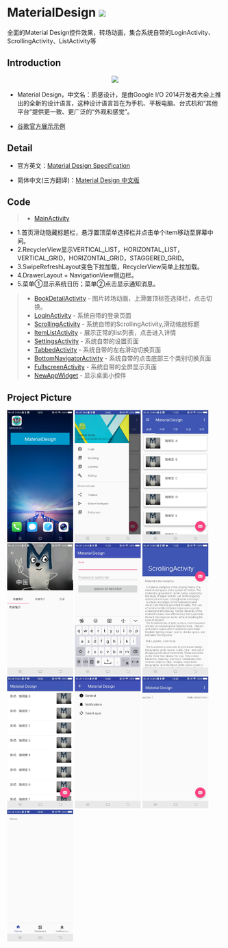 # MaterialDesign <img width="50" height=“50” src="https://github.com/youlookwhat/MaterialDesign/blob/master/file/other.gif"></img>
全面的Material Design控件效果，转场动画，集合系统自带的LoginActivity、ScrollingActivity、ListActivity等


## Introduction
<div align=center><img width="350" height=“150” src="https://github.com/youlookwhat/MaterialDesign/blob/master/file/intorduction_02.png"/></div>

 - Material Design，中文名：质感设计，是由Google I/O 2014开发者大会上推出的全新的设计语言，这种设计语言旨在为手机、平板电脑、台式机和“其他平台”提供更一致、更广泛的“外观和感觉”。
 
 - [谷歌官方展示示例](http://v.youku.com/v_show/id_XNzMxNzUyNzQ0.html?beta&#paction)



## Detail
 - 官方英文：[Material Design Specification](https://material.google.com/#)

 - 简体中文(三方翻译)：[Material Design 中文版](http://wiki.jikexueyuan.com/project/material-design/)


## Code
> - [MainActivity][1]
   - 1.首页滑动隐藏标题栏，悬浮置顶菜单选择栏并点击单个item移动至屏幕中间。
   - 2.RecyclerView显示VERTICAL_LIST，HORIZONTAL_LIST，VERTICAL_GRID，HORIZONTAL_GRID，STAGGERED_GRID。
   - 3.SwipeRefreshLayout变色下拉加载，RecyclerView简单上拉加载。
   - 4.DrawerLayout + NavigationView侧边栏。
   - 5.菜单①显示系统日历；菜单②点击显示通知消息。
> - [BookDetailActivity][2] - 图片转场动画，上滑置顶标签选择栏，点击切换。
> - [LoginActivity][3] - 系统自带的登录页面
> - [ScrollingActivity][4] - 系统自带的ScrollingActivity,滑动缩放标题
> - [ItemListActivity][5] - 展示正常的list列表，点击进入详情
> - [SettingsActivity][6] - 系统自带的设置页面
> - [TabbedActivity][7] - 系统自带的左右滑动切换页面
> - [BottomNavigatorActivity][8] - 系统自带的点击底部三个类别切换页面
> - [FullscreenActivity][9] - 系统自带的全屏显示页面
> - [NewAppWidget][10] - 显示桌面小控件


## Project Picture

<img width="154" height=“274” src="https://github.com/youlookwhat/MaterialDesign/blob/master/file/view_widget.jpg"></img>
<img width="154" height=“274” src="https://github.com/youlookwhat/MaterialDesign/blob/master/file/view_menu.jpg"></img>
<img width="154" height=“274” src="https://github.com/youlookwhat/MaterialDesign/blob/master/file/view_main.jpg"></img>
<img width="154" height=“274” src="https://github.com/youlookwhat/MaterialDesign/blob/master/file/view_detail.jpg"></img>
<img width="154" height=“274” src="https://github.com/youlookwhat/MaterialDesign/blob/master/file/view_login.jpg"></img>
<img width="154" height=“274” src="https://github.com/youlookwhat/MaterialDesign/blob/master/file/view_scrolling.jpg"></img>
<img width="154" height=“274” src="https://github.com/youlookwhat/MaterialDesign/blob/master/file/view_listview.jpg"></img>
<img width="154" height=“274” src="https://github.com/youlookwhat/MaterialDesign/blob/master/file/view_setting.jpg"></img>
<img width="154" height=“274” src="https://github.com/youlookwhat/MaterialDesign/blob/master/file/view_tabbale.jpg"></img>
<img width="154" height=“274” src="https://github.com/youlookwhat/MaterialDesign/blob/master/file/view_bottom.jpg"></img>
<!--<img width="154" height=“274” src="https://github.com/youlookwhat/MaterialDesign/blob/master/file/view_full.jpg"></img>-->


[1]:https://github.com/youlookwhat/MaterialDesign/blob/master/app/src/main/java/com/example/jingbin/materialdesign/MainActivity.java
[2]:https://github.com/youlookwhat/MaterialDesign/blob/master/app/src/main/java/com/example/jingbin/materialdesign/detail/BookDetailActivity.java
[3]:https://github.com/youlookwhat/MaterialDesign/blob/master/app/src/main/java/com/example/jingbin/materialdesign/activity/LoginActivity.java
[4]:https://github.com/youlookwhat/MaterialDesign/blob/master/app/src/main/java/com/example/jingbin/materialdesign/activity/ScrollingActivity.java
[5]:https://github.com/youlookwhat/MaterialDesign/blob/master/app/src/main/java/com/example/jingbin/materialdesign/list/ItemListActivity.java
[6]:https://github.com/youlookwhat/MaterialDesign/blob/master/app/src/main/java/com/example/jingbin/materialdesign/activity/SettingsActivity.java
[7]:https://github.com/youlookwhat/MaterialDesign/blob/master/app/src/main/java/com/example/jingbin/materialdesign/activity/TabbedActivity.java
[8]:https://github.com/youlookwhat/MaterialDesign/blob/master/app/src/main/java/com/example/jingbin/materialdesign/activity/BottomNavigatorActivity.java
[9]:https://github.com/youlookwhat/MaterialDesign/blob/master/app/src/main/java/com/example/jingbin/materialdesign/activity/FullscreenActivity.java
[10]:https://github.com/youlookwhat/MaterialDesign/blob/master/app/src/main/java/com/example/jingbin/materialdesign/widget/NewAppWidget.java